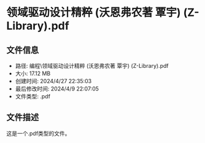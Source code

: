 ﻿# 领域驱动设计精粹 (沃恩弗农著 覃宇) (Z-Library).pdf

## 文件信息
- 路径: 编程\领域驱动设计精粹 (沃恩弗农著 覃宇) (Z-Library).pdf
- 大小: 17.12 MB
- 创建时间: 2024/4/27 22:35:03
- 最后修改时间: 2024/4/9 22:07:05
- 文件类型: .pdf

## 文件描述
这是一个.pdf类型的文件。

